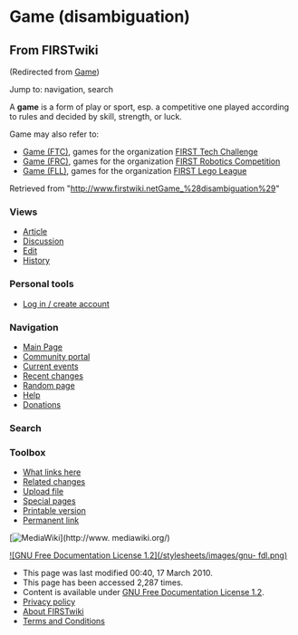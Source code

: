 # Game (disambiguation)

## From FIRSTwiki

(Redirected from [Game](/index.php?title=Game&redirect=no "Game"))

Jump to: navigation, search

A **game** is a form of play or sport, esp. a competitive one played according to rules and decided by skill, strength, or luck.

Game may also refer to:

- [Game (FTC)](Game_%28FTC%29 "Game \(FTC\)"), games for the organization [FIRST Tech Challenge](FIRST_Tech_Challenge "FIRST Tech Challenge")
- [Game (FRC)](Game_%28FRC%29 "Game \(FRC\)"), games for the organization [FIRST Robotics Competition](FIRST_Robotics_Competition "FIRST Robotics Competition")
- [Game (FLL)](Game_%28FLL%29 "Game \(FLL\)"), games for the organization [FIRST Lego League](FIRST_Lego_League "FIRST Lego League")

Retrieved from "<http://www.firstwiki.netGame_%28disambiguation%29>"

### Views

- [Article](Game_%28disambiguation%29)
- [Discussion](/index.php?title=Talk:Game_%28disambiguation%29&action=edit)
- [Edit](/index.php?title=Game_%28disambiguation%29&action=edit)
- [History](/index.php?title=Game_%28disambiguation%29&action=history)

### Personal tools

- [Log in / create account](/index.php?title=Special:Userlogin&returnto=Game_\(disambiguation\))

[](Main_Page "Main Page")

### Navigation

- [Main Page](Main_Page)
- [Community portal](FIRSTwiki:Community_portal)
- [Current events](Current_events)
- [Recent changes](Special:Recentchanges)
- [Random page](Special:Random)
- [Help](FIRSTwiki:Help)
- [Donations](FIRSTwiki:Site_support)

### Search

### Toolbox

- [What links here](Special:Whatlinkshere/Game_%28disambiguation%29)
- [Related changes](Special:Recentchangeslinked/Game_%28disambiguation%29)
- [Upload file](Special:Upload)
- [Special pages](Special:Specialpages)
- [Printable version](/index.php?title=Game_%28disambiguation%29&printable=yes)
- [Permanent link](/index.php?title=Game_%28disambiguation%29&oldid=75719)

[![MediaWiki](/skins/common/images/poweredby_mediawiki_88x31.png)](http://www.
mediawiki.org/)

[![GNU Free Documentation License 1.2](/stylesheets/images/gnu-
fdl.png)](http://www.gnu.org/copyleft/fdl.html)

- This page was last modified 00:40, 17 March 2010.
- This page has been accessed 2,287 times.
- Content is available under [GNU Free Documentation License 1.2](http://www.gnu.org/copyleft/fdl.html "http://www.gnu.org/copyleft/fdl.html").
- [Privacy policy](FIRSTwiki:Privacy_policy "FIRSTwiki:Privacy policy")
- [About FIRSTwiki](FIRSTwiki:About "FIRSTwiki:About")
- [Terms and Conditions](FIRSTwiki:Terms_and_conditions "FIRSTwiki:Terms and conditions")
